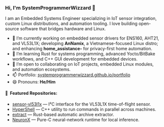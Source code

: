 ### Hi, I'm SystemProgrammerWizzard 👋

I am an Embedded Systems Engineer specializing in IoT sensor integration, custom Linux distributions, and automation tooling. I love building open-source software that bridges hardware and Linux.

- 🔭 I’m currently working on embedded sensor drivers for ENS160, AHT21, and VL53L1X; developing **AnNamix**, a Vietnamese-focused Linux distro; and enhancing **home_assistance-** for privacy-first home automation.  
- 🌱 I’m learning Rust for systems programming, advanced Yocto/BitBake workflows, and C++ GUI development for embedded devices.  
- 👯 I’m open to collaborating on IoT projects, embedded Linux modules, and automation ecosystems.  
- 📫 Portfolio: [systemprogrammerwizzard.github.io/portfolio](https://systemprogrammerwizzard.github.io/portfolio/contact/)  
- 😄 Pronouns: **He/Him**

#### 📕 &nbsp;**Featured Repositories:** 
- [sensor-vl53l1x](https://github.com/SystemProgrammerWizzard/sensor-vl53l1x) — I²C interface for the VL53L1X time-of-flight sensor.  
- [HyperShell](https://github.com/SystemProgrammerWizzard/HyperShell) — C++ utility to run commands in parallel across machines.  
- [extract](https://github.com/SystemProgrammerWizzard/extract) — Rust-based automatic archive extractor.  
- [NeuronX](https://github.com/SystemProgrammerWizzard/NeuronX) — Pure-C neural-network runtime for local inference.  
